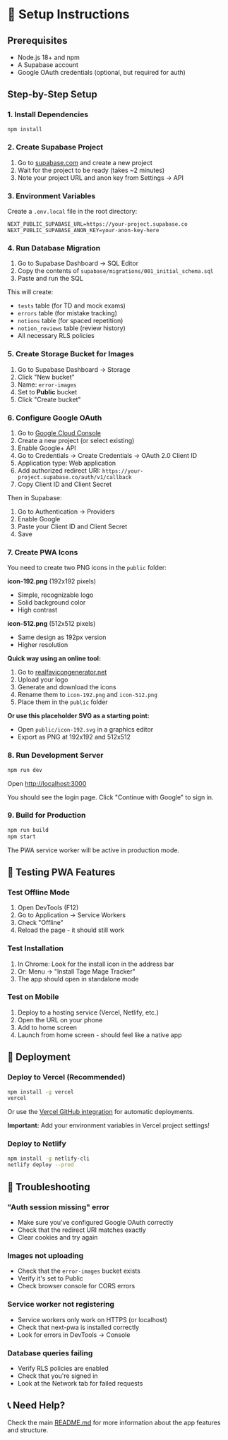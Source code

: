 # 🚀 Setup Instructions

## Prerequisites

- Node.js 18+ and npm
- A Supabase account
- Google OAuth credentials (optional, but required for auth)

## Step-by-Step Setup

### 1. Install Dependencies

```bash
npm install
```

### 2. Create Supabase Project

1. Go to [supabase.com](https://supabase.com) and create a new project
2. Wait for the project to be ready (takes ~2 minutes)
3. Note your project URL and anon key from Settings → API

### 3. Environment Variables

Create a `.env.local` file in the root directory:

```env
NEXT_PUBLIC_SUPABASE_URL=https://your-project.supabase.co
NEXT_PUBLIC_SUPABASE_ANON_KEY=your-anon-key-here
```

### 4. Run Database Migration

1. Go to Supabase Dashboard → SQL Editor
2. Copy the contents of `supabase/migrations/001_initial_schema.sql`
3. Paste and run the SQL

This will create:
- `tests` table (for TD and mock exams)
- `errors` table (for mistake tracking)
- `notions` table (for spaced repetition)
- `notion_reviews` table (review history)
- All necessary RLS policies

### 5. Create Storage Bucket for Images

1. Go to Supabase Dashboard → Storage
2. Click "New bucket"
3. Name: `error-images`
4. Set to **Public** bucket
5. Click "Create bucket"

### 6. Configure Google OAuth

1. Go to [Google Cloud Console](https://console.cloud.google.com)
2. Create a new project (or select existing)
3. Enable Google+ API
4. Go to Credentials → Create Credentials → OAuth 2.0 Client ID
5. Application type: Web application
6. Add authorized redirect URI: `https://your-project.supabase.co/auth/v1/callback`
7. Copy Client ID and Client Secret

Then in Supabase:
1. Go to Authentication → Providers
2. Enable Google
3. Paste your Client ID and Client Secret
4. Save

### 7. Create PWA Icons

You need to create two PNG icons in the `public` folder:

**icon-192.png** (192x192 pixels)
- Simple, recognizable logo
- Solid background color
- High contrast

**icon-512.png** (512x512 pixels)
- Same design as 192px version
- Higher resolution

**Quick way using an online tool:**
1. Go to [realfavicongenerator.net](https://realfavicongenerator.net)
2. Upload your logo
3. Generate and download the icons
4. Rename them to `icon-192.png` and `icon-512.png`
5. Place them in the `public` folder

**Or use this placeholder SVG as a starting point:**
- Open `public/icon-192.svg` in a graphics editor
- Export as PNG at 192x192 and 512x512

### 8. Run Development Server

```bash
npm run dev
```

Open [http://localhost:3000](http://localhost:3000)

You should see the login page. Click "Continue with Google" to sign in.

### 9. Build for Production

```bash
npm run build
npm start
```

The PWA service worker will be active in production mode.

## 🧪 Testing PWA Features

### Test Offline Mode
1. Open DevTools (F12)
2. Go to Application → Service Workers
3. Check "Offline"
4. Reload the page - it should still work

### Test Installation
1. In Chrome: Look for the install icon in the address bar
2. Or: Menu → "Install Tage Mage Tracker"
3. The app should open in standalone mode

### Test on Mobile
1. Deploy to a hosting service (Vercel, Netlify, etc.)
2. Open the URL on your phone
3. Add to home screen
4. Launch from home screen - should feel like a native app

## 🚀 Deployment

### Deploy to Vercel (Recommended)

```bash
npm install -g vercel
vercel
```

Or use the [Vercel GitHub integration](https://vercel.com/new) for automatic deployments.

**Important:** Add your environment variables in Vercel project settings!

### Deploy to Netlify

```bash
npm install -g netlify-cli
netlify deploy --prod
```

## 🐛 Troubleshooting

### "Auth session missing" error
- Make sure you've configured Google OAuth correctly
- Check that the redirect URI matches exactly
- Clear cookies and try again

### Images not uploading
- Check that the `error-images` bucket exists
- Verify it's set to Public
- Check browser console for CORS errors

### Service worker not registering
- Service workers only work on HTTPS (or localhost)
- Check that next-pwa is installed correctly
- Look for errors in DevTools → Console

### Database queries failing
- Verify RLS policies are enabled
- Check that you're signed in
- Look at the Network tab for failed requests

## 📞 Need Help?

Check the main [README.md](./README.md) for more information about the app features and structure.

